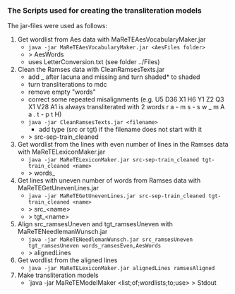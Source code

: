 ### The Scripts used for creating the transliteration models

The jar-files were used as follows:

1. Get wordlist from Aes data with MaReTEAesVocabularyMaker.jar
   * `java -jar MaReTEAesVocabularyMaker.jar <AesFiles folder>`
   * \> AesWords
   * uses LetterConversion.txt (see folder ../Files)
2. Clean the Ramses data with CleanRamsesTexts.jar
   - add _ after lacuna and missing and turn shaded* to shaded
	- turn transliterations to mdc
	- remove empty "words"
	- correct some repeated misalignments (e.g. U5 D36 X1 H6 Y1 Z2 Q3 X1 V28 A1 is always transliterated with 2 words r a - m s - s w _ m A a . t - p t H)
   * `java -jar CleanRamsesTexts.jar <filename>`
       - add type (src or tgt) if the filename does not start with it
   * \> src-sep-train_cleaned
3. Get wordlist from the lines with even number of lines in the Ramses data with MaReTELexiconMaker.jar
   * `java -jar MaReTELexiconMaker.jar src-sep-train_cleaned tgt-train_cleaned <name>`
   * \> words_<name>
4. Get lines with uneven number of words from Ramses data with MaReTEGetUnevenLines.jar
   * `java -jar MaReTEGetUnevenLines.jar src-sep-train_cleaned tgt-train_cleaned <name>`
   * \> src_\<name\>
   * \> tgt_\<name\>
5. Align src_ramsesUneven and tgt_ramsesUneven with MaReTENeedlemanWunsch.jar
   * `java -jar MaReTENeedlemanWunsch.jar src_ramsesUneven tgt_ramsesUneven words_ramsesEven,AesWords`
   * \> alignedLines
6. Get wordlist from the aligned lines
   * `java -jar MaReTELexiconMaker.jar alignedLines ramsesAligned`
7. Make transliteration models
   * `java -jar MaReTEModelMaker <list;of;wordlists;to;use> <name of model> <source of model> > Stdout
